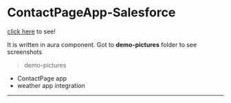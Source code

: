 # ContactPageApp-Salesforce
[click here](https://deepsubha22-dev-ed.lightning.force.com/c/contactpage.app) to see!

It is written in aura component. 
Got to **demo-pictures** folder to see screenshots 
> demo-pictures
- ContactPage app
- weather app integration

-----------------------------------------------------------------------------------------------------
